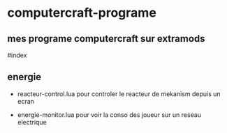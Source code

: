 # computercraft-programe
## mes programe computercraft sur extramods

#index
## energie
- reacteur-control.lua
pour controler le reacteur de mekanism depuis un ecran

- energie-monitor.lua
pour voir la conso des joueur sur un reseau electrique